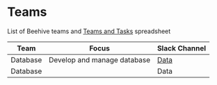 # Teams
List of Beehive teams and [Teams and Tasks](https://github.com/BeehiveNGO/Teams/blob/master/multicols.csv) spreadsheet

Team | Focus | Slack Channel
------------ | ------------- | -------------
Database | Develop and manage database | [Data]()
Database | | Data
